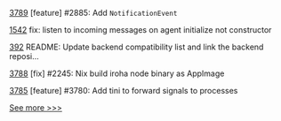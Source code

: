 
[3789](https://github.com/hyperledger/iroha/pull/3789) [feature] #2885: Add `NotificationEvent`

[1542](https://github.com/hyperledger/aries-framework-javascript/pull/1542) fix: listen to incoming messages on agent initialize not constructor

[392](https://github.com/hyperledger-labs/go-perun/pull/392) README: Update backend compatibility list and link the backend reposi…

[3788](https://github.com/hyperledger/iroha/pull/3788) [fix] #2245: Nix build iroha node binary as AppImage

[3785](https://github.com/hyperledger/iroha/pull/3785) [feature] #3780: Add tini to forward signals to processes


[See more >>>](https://start-here.hyperledger.org/pull-requests)
